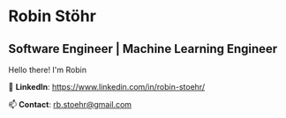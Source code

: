 # Robin Stöhr

## Software Engineer | Machine Learning Engineer

Hello there! I'm Robin

🔗 **LinkedIn**: https://www.linkedin.com/in/robin-stoehr/

📫 **Contact**: rb.stoehr@gmail.com
